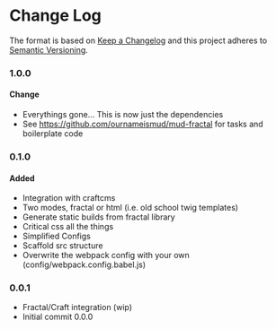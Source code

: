 # Change Log

The format is based on [Keep a Changelog](http://keepachangelog.com/)
and this project adheres to [Semantic Versioning](http://semver.org/).

### 1.0.0

#### Change

* Everythings gone... This is now just the dependencies
* See https://github.com/ournameismud/mud-fractal for tasks and boilerplate code

### 0.1.0

#### Added

* Integration with craftcms
* Two modes, fractal or html (i.e. old school twig templates)
* Generate static builds from fractal library
* Critical css all the things
* Simplified Configs
* Scaffold src structure
* Overwrite the webpack config with your own (config/webpack.config.babel.js)

### 0.0.1

* Fractal/Craft integration (wip)
* Initial commit 0.0.0

